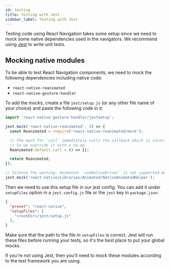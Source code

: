 ```yaml
---
id: testing
title: Testing with Jest
sidebar_label: Testing with Jest
---
```


Testing code using React Navigation takes some setup since we need to mock some native dependencies used in the navigators. We recommend using [Jest](https://jestjs.io) to write unit tests.

## Mocking native modules

To be able to test React Navigation components, we need to mock the following dependencies including native code:

- `react-native-reanimated`
- `react-native-gesture-handler`

To add the mocks, create a file `jest/setup.js` (or any other file name of your choice) and paste the following code in it:

```js
import 'react-native-gesture-handler/jestSetup';

jest.mock('react-native-reanimated', () => {
  const Reanimated = require('react-native-reanimated/mock');

  // The mock for `call` immediately calls the callback which is incorrect
  // So we override it with a no-op
  Reanimated.default.call = () => {};

  return Reanimated;
});

// Silence the warning: Animated: `useNativeDriver` is not supported because the native animated module is missing
jest.mock('react-native/Libraries/Animated/NativeAnimatedHelper');
```

Then we need to use this setup file in our jest config. You can add it under `setupFiles` option in a `jest.config.js` file or the `jest` key in `package.json`:

```json
{
  "preset": "react-native",
  "setupFiles": [
    "<rootDir>/jest/setup.js"
  ],
}
```

Make sure that the path to the file in `setupFiles` is correct. Jest will run these files before running your tests, so it's the best place to put your global mocks.

If you're not using Jest, then you'll need to mock these modules according to the test framework you are using.
